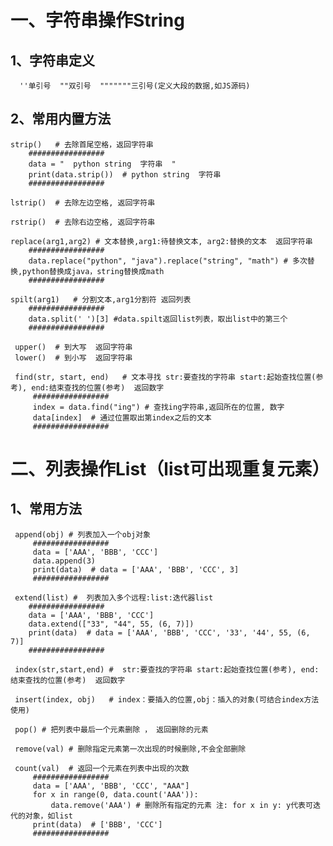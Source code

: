 一、字符串操作String
=
  1、字符串定义
-
 
      ''单引号  ""双引号  """""""三引号(定义大段的数据,如JS源码)
      
  2、常用内置方法
-

    strip()   # 去除首尾空格，返回字符串
        #################
        data = "  python string  字符串  "
        print(data.strip())  # python string  字符串
        #################
        
    lstrip()  # 去除左边空格, 返回字符串
    
    rstrip()  # 去除右边空格, 返回字符串
    
    replace(arg1,arg2) # 文本替换,arg1:待替换文本, arg2:替换的文本  返回字符串
        #################
        data.replace("python", "java").replace("string", "math") # 多次替换,python替换成java，string替换成math
        #################
        
    spilt(arg1)   # 分割文本,arg1分割符 返回列表
        #################
        data.split(' ')[3] #data.spilt返回list列表，取出list中的第三个
        #################
        
     upper()  # 到大写  返回字符串
     lower()  # 到小写  返回字符串
     
     find(str, start, end)   # 文本寻找 str:要查找的字符串 start:起始查找位置(参考), end:结束查找的位置(参考)  返回数字
         #################
         index = data.find("ing") # 查找ing字符串,返回所在的位置, 数字
         data[index]  # 通过位置取出第index之后的文本
         #################

二、列表操作List（list可出现重复元素）
=
  1、常用方法
-
     append(obj) # 列表加入一个obj对象
         #################
         data = ['AAA', 'BBB', 'CCC']
         data.append(3)
         print(data)  # data = ['AAA', 'BBB', 'CCC', 3]
         #################
         
     extend(list) #  列表加入多个远程:list:迭代器list
        #################     
        data = ['AAA', 'BBB', 'CCC']
        data.extend(["33", "44", 55, (6, 7)])
        print(data)  # data = ['AAA', 'BBB', 'CCC', '33', '44', 55, (6, 7)]
        #################     
     
     index(str,start,end) #  str:要查找的字符串 start:起始查找位置(参考), end:结束查找的位置(参考)  返回数字
     
     insert(index, obj)   # index：要插入的位置,obj：插入的对象(可结合index方法使用)
     
     pop() # 把列表中最后一个元素删除 ， 返回删除的元素
     
     remove(val) # 删除指定元素第一次出现的时候删除,不会全部删除
     
     count(val)  # 返回一个元素在列表中出现的次数   
         #################  
         data = ['AAA', 'BBB', 'CCC', "AAA"]
         for x in range(0, data.count('AAA')):
             data.remove('AAA') # 删除所有指定的元素 注: for x in y: y代表可迭代的对象，如list
         print(data)  # ['BBB', 'CCC']
         #################  
     
     
